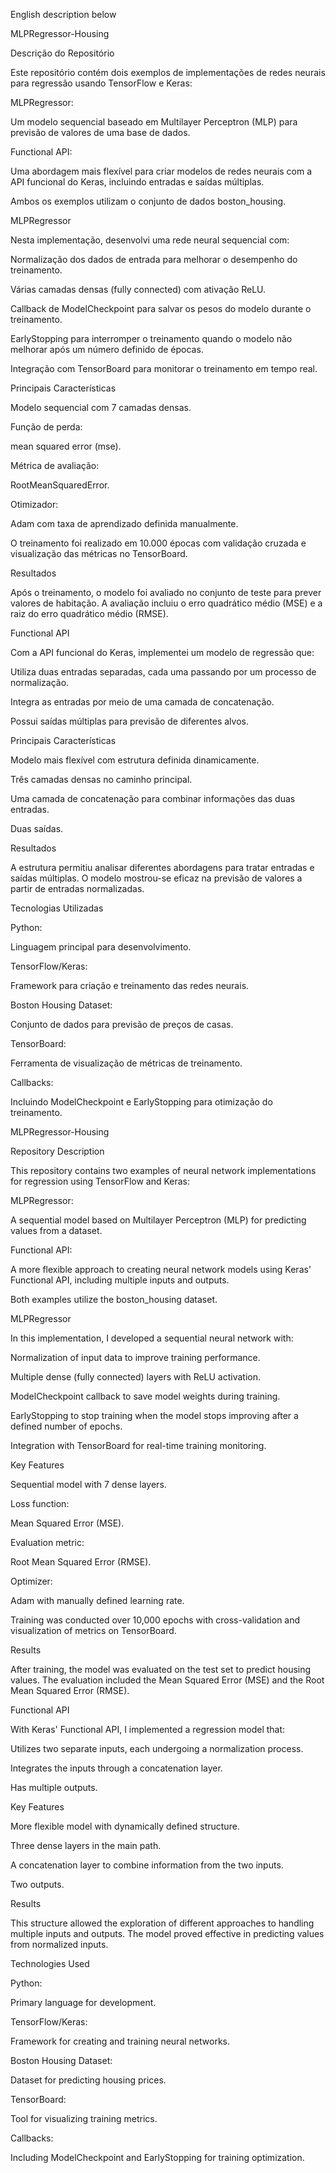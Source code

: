 English description below


MLPRegressor-Housing

Descrição do Repositório

Este repositório contém dois exemplos de implementações de redes neurais para regressão usando TensorFlow e Keras:

MLPRegressor: 

Um modelo sequencial baseado em Multilayer Perceptron (MLP) para previsão de valores de uma base de dados.

Functional API: 

Uma abordagem mais flexível para criar modelos de redes neurais com a API funcional do Keras, incluindo entradas e saídas múltiplas.

Ambos os exemplos utilizam o conjunto de dados boston_housing.

MLPRegressor

Nesta implementação, desenvolvi uma rede neural sequencial com:

Normalização dos dados de entrada para melhorar o desempenho do treinamento.

Várias camadas densas (fully connected) com ativação ReLU.

Callback de ModelCheckpoint para salvar os pesos do modelo durante o treinamento.

EarlyStopping para interromper o treinamento quando o modelo não melhorar após um número definido de épocas.

Integração com TensorBoard para monitorar o treinamento em tempo real.

Principais Características

Modelo sequencial com 7 camadas densas.

Função de perda:

mean squared error (mse).

Métrica de avaliação: 

RootMeanSquaredError.

Otimizador: 

Adam com taxa de aprendizado definida manualmente.

O treinamento foi realizado em 10.000 épocas com validação cruzada e visualização das métricas no TensorBoard.

Resultados

Após o treinamento, o modelo foi avaliado no conjunto de teste para prever valores de habitação. A avaliação incluiu o erro quadrático médio (MSE) e a raiz do erro quadrático médio (RMSE).




Functional API

Com a API funcional do Keras, implementei um modelo de regressão que:

Utiliza duas entradas separadas, cada uma passando por um processo de normalização.

Integra as entradas por meio de uma camada de concatenação.

Possui saídas múltiplas para previsão de diferentes alvos.

Principais Características

Modelo mais flexível com estrutura definida dinamicamente.

Três camadas densas no caminho principal.

Uma camada de concatenação para combinar informações das duas entradas.

Duas saídas.

Resultados

A estrutura permitiu analisar diferentes abordagens para tratar entradas e saídas múltiplas. O modelo mostrou-se eficaz na previsão de valores a partir de entradas normalizadas.

Tecnologias Utilizadas

Python: 

Linguagem principal para desenvolvimento.

TensorFlow/Keras: 

Framework para criação e treinamento das redes neurais.

Boston Housing Dataset: 

Conjunto de dados para previsão de preços de casas.

TensorBoard: 

Ferramenta de visualização de métricas de treinamento.

Callbacks: 

Incluindo ModelCheckpoint e EarlyStopping para otimização do treinamento.





MLPRegressor-Housing

Repository Description

This repository contains two examples of neural network implementations for regression using TensorFlow and Keras:

MLPRegressor:

A sequential model based on Multilayer Perceptron (MLP) for predicting values from a dataset.

Functional API:

A more flexible approach to creating neural network models using Keras' Functional API, including multiple inputs and outputs.

Both examples utilize the boston_housing dataset.

MLPRegressor

In this implementation, I developed a sequential neural network with:

Normalization of input data to improve training performance.

Multiple dense (fully connected) layers with ReLU activation.

ModelCheckpoint callback to save model weights during training.

EarlyStopping to stop training when the model stops improving after a defined number of epochs.

Integration with TensorBoard for real-time training monitoring.

Key Features

Sequential model with 7 dense layers.

Loss function:

Mean Squared Error (MSE).

Evaluation metric:

Root Mean Squared Error (RMSE).

Optimizer:

Adam with manually defined learning rate.

Training was conducted over 10,000 epochs with cross-validation and visualization of metrics on TensorBoard.

Results

After training, the model was evaluated on the test set to predict housing values. The evaluation included the Mean Squared Error (MSE) and the Root Mean Squared Error (RMSE).

Functional API

With Keras' Functional API, I implemented a regression model that:

Utilizes two separate inputs, each undergoing a normalization process.

Integrates the inputs through a concatenation layer.

Has multiple outputs.

Key Features

More flexible model with dynamically defined structure.

Three dense layers in the main path.

A concatenation layer to combine information from the two inputs.

Two outputs.

Results

This structure allowed the exploration of different approaches to handling multiple inputs and outputs. The model proved effective in predicting values from normalized inputs.

Technologies Used

Python:

Primary language for development.

TensorFlow/Keras:

Framework for creating and training neural networks.

Boston Housing Dataset:

Dataset for predicting housing prices.

TensorBoard:

Tool for visualizing training metrics.

Callbacks:

Including ModelCheckpoint and EarlyStopping for training optimization.



